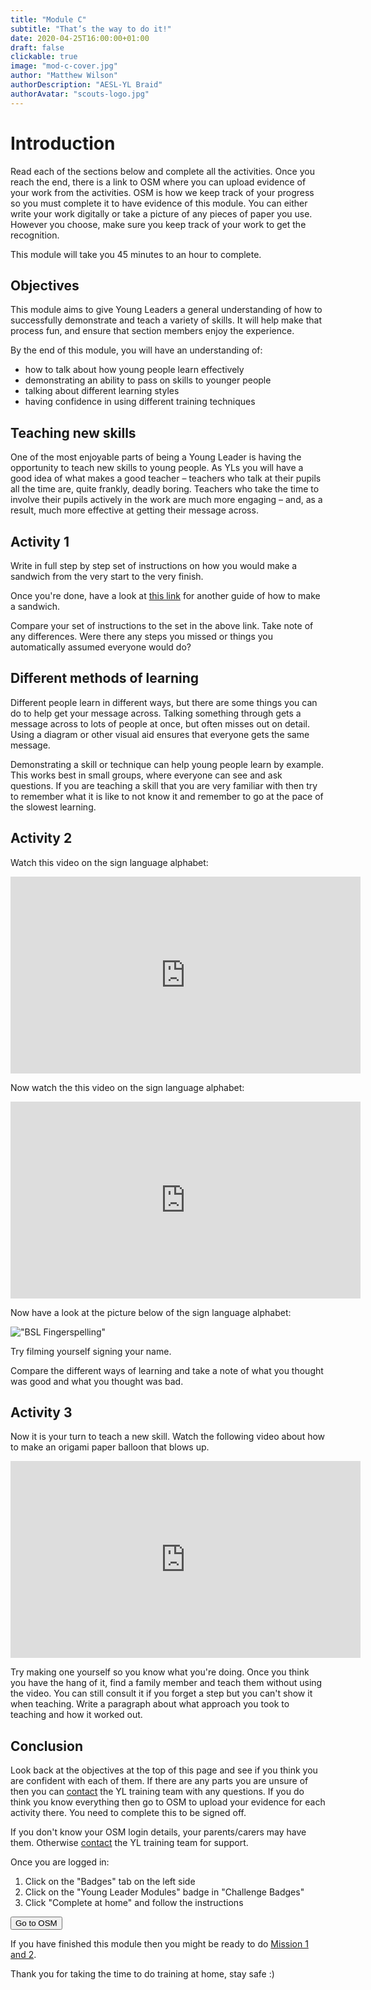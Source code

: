 ```yaml
---
title: "Module C"
subtitle: "That’s the way to do it!"
date: 2020-04-25T16:00:00+01:00
draft: false
clickable: true
image: "mod-c-cover.jpg"
author: "Matthew Wilson"
authorDescription: "AESL-YL Braid"
authorAvatar: "scouts-logo.jpg"
---
```


# Introduction

Read each of the sections below and complete all the activities. Once you reach the end, there is a link to OSM where you can upload evidence of your work from the activities. OSM is how we keep track of your progress so you must complete it to have evidence of this module. You can either write your work digitally or take a picture of any pieces of paper you use. However you choose, make sure you keep track of your work to get the recognition.

This module will take you 45 minutes to an hour to complete.

## Objectives

This module aims to give Young Leaders a general understanding of how to successfully demonstrate and teach a variety of skills. It will help make that process fun, and ensure that section members enjoy the experience.

By the end of this module, you will have an understanding of:

- how to talk about how young people learn effectively
- demonstrating an ability to pass on skills to younger people
- talking about different learning styles
- having confidence in using different training techniques

## Teaching new skills

One of the most enjoyable parts of being a Young Leader is having the opportunity to teach new skills to young people. As YLs you will have a good idea of what makes a good teacher – teachers who talk at their pupils all the time are, quite frankly, deadly boring. Teachers who take the time to involve their pupils actively in the work are much more engaging – and, as a result, much more effective at getting their message across.

## Activity 1

Write in full step by step set of instructions on how you would make a sandwich from the very start to the very finish.

Once you're done, have a look at [this link](https://www.instructables.com/id/How-to-make-an-amazing-sandwich/) for another guide of how to make a sandwich.

Compare your set of instructions to the set in the above link. Take note of any differences. Were there any steps you missed or things you automatically assumed everyone would do?

## Different methods of learning

Different people learn in different ways, but there are some things you can do to help get your message across. Talking something through gets a message across to lots of people at once, but often misses out on detail. Using a diagram or other visual aid ensures that everyone gets the same message.

Demonstrating a skill or technique can help young people learn by example. This works best in small groups, where everyone can see and ask questions. If you are teaching a skill that you are very familiar with then try to remember what it is like to not know it and remember to go at the pace of the slowest learning.

## Activity 2

Watch this video on the sign language alphabet:

<iframe width="560" height="315" src="https://www.youtube.com/embed/pWKkrllhOCc?start=28" frameborder="0" allow="accelerometer; autoplay; encrypted-media; gyroscope; picture-in-picture" allowfullscreen></iframe>

Now watch the this video on the sign language alphabet:

<iframe width="560" height="315" src="https://www.youtube.com/embed/clPTV1wq8Jw" frameborder="0" allow="accelerometer; autoplay; encrypted-media; gyroscope; picture-in-picture" allowfullscreen></iframe>

Now have a look at the picture below of the sign language alphabet:

!["BSL Fingerspelling"](/BSL-Fingerspelling.png)

Try filming yourself signing your name.

Compare the different ways of learning and take a note of what you thought was good and what you thought was bad.

## Activity 3

Now it is your turn to teach a new skill. Watch the following video about how to make an origami paper balloon that blows up.

<iframe width="560" height="315" src="https://www.youtube.com/embed/A5En3UHGBjY?start=4" frameborder="0" allow="accelerometer; autoplay; encrypted-media; gyroscope; picture-in-picture" allowfullscreen></iframe>

Try making one yourself so you know what you're doing. Once you think you have the hang of it, find a family member and teach them without using the video. You can still consult it if you forget a step but you can't show it when teaching. Write a paragraph about what approach you took to teaching and how it worked out.

## Conclusion

Look back at the objectives at the top of this page and see if you think you are confident with each of them. If there are any parts you are unsure of then you can [contact](/contact) the YL training team with any questions. If you do think you know everything then go to OSM to upload your evidence for each activity there. You need to complete this to be signed off.

If you don't know your OSM login details, your parents/carers may have them. Otherwise [contact](/contact) the YL training team for support.

Once you are logged in:

1. Click on the "Badges" tab on the left side
2. Click on the "Young Leader Modules" badge in "Challenge Badges"
3. Click "Complete at home" and follow the instructions

<a href="https://www.onlinescoutmanager.co.uk/main.php">
 <button type="button" class="go-to-osm">Go to OSM</button>
</a>

If you have finished this module then you might be ready to do [Mission 1 and 2](/missions).

Thank you for taking the time to do training at home, stay safe :)
